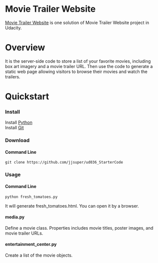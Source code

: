 # Movie Trailer Website

[Movie Trailer Website](https://github.com/jjsuper/ud036_StarterCode) 
is one solution of Movie Trailer Website project in Udacity.

# Overview
It is the server-side code to store a list of your favorite movies, 
including box art imagery and a movie trailer URL. 
Then use the code to generate a static web page allowing 
visitors to browse their movies and watch the trailers.

# Quickstart

### Install
Install [Python](https://www.python.org/) <br />
Install [Git](https://git-scm.com/book/en/v2/Getting-Started-Installing-Git)

### Download

#### Command Line

```
git clone https://github.com/jjsuper/ud036_StarterCode
```

### Usage
#### Command Line

```
python fresh_tomatoes.py
```
It will generate fresh_tomatoes.html. You can open it by a browser. 

#### media.py
Define a movie class. Properties includes movie titles, poster images, and movie trailer URLs.

#### entertainment_center.py
Create a list of the movie objects. 




